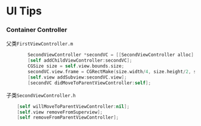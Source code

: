 # UI Tips
### Container Controller
父类`FirstViewController.m`
```swift
        SecondViewController *secondVC = [[SecondViewController alloc] init];
        [self addChildViewController:secondVC];
        CGSize size = self.view.bounds.size;
        secondVC.view.frame = CGRectMake(size.width/4, size.height/2, size.width/2, size.height/2);;
        [self.view addSubview:secondVC.view];
        [secondVC didMoveToParentViewController:self];
```
子类`SecondViewController.h`
```swift
    [self willMoveToParentViewController:nil];
    [self.view removeFromSuperview];
    [self removeFromParentViewController];
```
